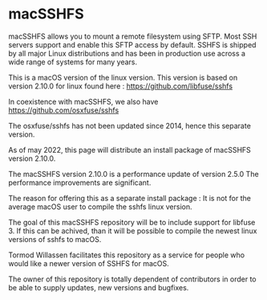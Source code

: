 # macSSHFS

macSSHFS allows you to mount a remote filesystem using SFTP. 
Most SSH servers support and enable this SFTP access by default.
SSHFS is shipped by all major Linux distributions and has been in production use across a wide range of systems for many years.

This is a macOS version of the linux version. 
This version is based on version 2.10.0 for linux found here :
https://github.com/libfuse/sshfs

In coexistence with macSSHFS, we also have 
https://github.com/osxfuse/sshfs

The osxfuse/sshfs has not been updated since 2014, hence this separate version.

As of may 2022, this page will distribute an install package of
macSSHFS version 2.10.0.

The macSSHFS version 2.10.0 is a performance update of version 2.5.0
The performance improvements are significant.

The reason for offering this as a separate install package : It is not for the average macOS user to compile the sshfs linux version.

The goal of this macSSHFS repository will be to include support for libfuse 3.
If this can be achived, than it will be possible to compile the newest linux versions of sshfs to macOS.

Tormod Willassen facilitates this repository as a service for people who would like a newer version of SSHFS for macOS.

The owner of this repository is totally dependent of contributors in order to be able to supply updates, new versions
and bugfixes. 




